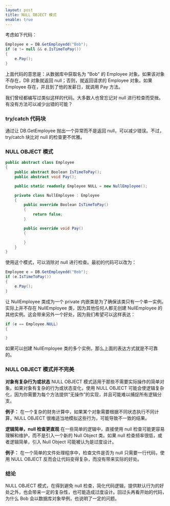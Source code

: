 ```yaml
---
layout: post
title: NULL OBJECT 模式
enable: true
---
```


考虑如下代码：

```C#
Employee e = DB.GetEmployedd("Bob");
if (e != null && e.IsTimeToPay())
{
    e.Pay();
}
```

上面代码的意思是：从数据库中获取名为 "Bob" 的 Employee 对象。如果该对象不存在，DB 对象就返回 null；否则，就返回请求的 Employee 对象。如果 Employee 存在，并且到了他的发薪日，就调用 Pay 方法。

我们曾经都编写过类似这样的代码。大多数人也曾忘记对 null 进行检查而受挫。有没有方法可以减少出错的可能？

### try/catch 代码块

通过让 DB.GetEmployee 抛出一个异常而不是返回 null，可以减少错误。不过，try/catch 块比对 null 的检查更不优雅。

### NULL OBJECT 模式

```C#
public abstract class Employee
{
    public abstract Boolean IsTimeToPay();
    public abstract void Pay();

    public static readonly Employee NULL = new NullEmployee();

    private class NullEmployee : Employee
    {
        public override Boolean IsTimeToPay()
        {
            return false;
        }

        public override void Pay()
        {

        }
    }
}
```

使用这个模式，可以消除对 null 进行检查。最初的代码可以改为：

```C#
Employee e = DB.GetEmployedd("Bob");
if (e.IsTimeToPay())
{
    e.Pay();
}
```

让 NullEmployee 类成为一个 private 内嵌类是为了确保该类只有一个单一实例。实际上并不存在 NullEmployee 类，因为其他任何人都无创建 NullEmployee 的其他实例。这会带来另外一个好处，因为我们希望可以这样表达：

```C#
if (e == Employee.NULL)
{

}
```

如果可以创建 NullEmployee 类的多个实例，那么上面的表达方式就是不可靠的。

### NULL OBJECT 模式并不完美

**对象有复杂行为或状态** NULL OBJECT 模式适用于那些不需要实际操作的简单对象。如果对象有复杂的行为或状态变化，使用 NULL OBJECT 可能会使逻辑复杂化，因为你需要为每个方法提供“无操作”的实现，并且可能难以捕捉所有逻辑分支。

**例子：** 在一个复杂的财务计算中，如果某个对象需要根据不同状态执行不同计算，NULL OBJECT 很难适当地模拟这些行为，可能导致不一致的结果。

**逻辑简单，null 检查更直观** 在一些简单的逻辑中，直接使用 null 检查可能更容易理解和维护，而不是引入一个新的 Null Object 类。如果 null 检查频率很低，或者逻辑简单，引入 Null Object 可能被认为是过度设计。

**例子：** 在一个简单的文件处理程序中，检查文件是否为 null 只需要一行代码，使用 NULL OBJECT 反而会让代码变得复杂，而没有带来实际的好处。

### 结论

NULL OBJECT 模式，在得到避免 null 检查，简化代码逻辑，提供默认行为的好处之外，也会带来一定的复杂性，也可能造成过度设计。回过头再看开始的代码，为什么 Bob 会以数据库对象举例，也说明了一定的问题。